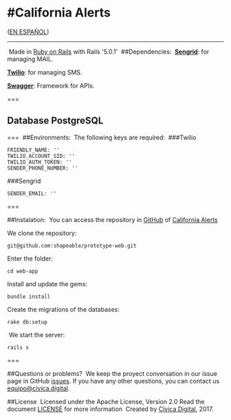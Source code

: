 #California Alerts
===
 ([EN ESPAÑOL](./LEEME.md))
___
​
Made in [Ruby on Rails](http://rubyonrails.org/) with Rails '5.0.1'
​
##Dependencies:
​
**[Sengrid](https://sendgrid.com/)**: for managing MAIL.

**[Twilio](https://www.twilio.com/)**: for managing SMS.

**[Swagger](http://swagger.io/)**: Framework for APIs.

===

## Database PostgreSQL


===
​
##Environments:
​
​The following keys are required:
​
###Twilio

    FRIENDLY_NAME: ''
    TWILIO_ACCOUNT_SID: ''
    TWILIO_AUTH_TOKEN: ''
    SENDER_PHONE_NUMBER: ''

###Sengrid

    SENDER_EMAIL: ''
   
   
===

##Instalation:
​
You can access the repository in [GitHub](https://github.com) of [California Alerts](https://github.com/shapeable/prototype-web)

We clone the repository:
    
    git@github.com:shapeable/prototype-web.git
    
Enter the folder: 

	cd web-app
	      
Install and update the gems:
    
    bundle install
    
Create the migrations of the databases:
    
    rake db:setup
​
We start the server:
    
    rails s
    

===
 
##Questions or problems?
​
We keep the proyect conversation in our issue page in GitHub [issues](https://github.com/shapeable/prototype-web/issues). If you have any other questions, you can contact us <equipo@civica.digital>.


##License
​
Licensed under the Apache License, Version 2.0 Read the document [LICENSE](http://www.apache.org/licenses/LICENSE-2.0) for more information
​
Created by [Cívica Digital](http://www.civica.digital), 2017.
